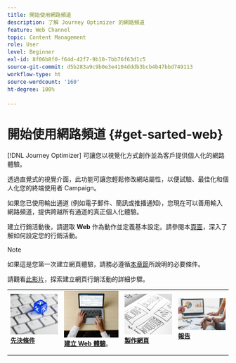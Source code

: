 ```yaml
---
title: 開始使用網路頻道
description: 了解 Journey Optimizer 的網路頻道
feature: Web Channel
topic: Content Management
role: User
level: Beginner
exl-id: 8f06b8f0-f64d-42f7-9b10-7bb76f63d1c5
source-git-commit: d5b283a9c9b0e3e4104dddb3bcb4b47bbd749113
workflow-type: ht
source-wordcount: '160'
ht-degree: 100%

---
```


# 開始使用網路頻道 {#get-sarted-web}

[!DNL Journey Optimizer] 可讓您以視覺化方式創作並為客戶提供個人化的網路體驗。

透過直覺式的視覺介面，此功能可讓您輕鬆修改網站屬性，以便試驗、最佳化和個人化您的終端使用者 Campaign。

如果您已使用輸出通道 (例如電子郵件、簡訊或推播通知)，您現在可以善用輸入網路頻道，提供跨越所有通道的真正個人化體驗。

建立行銷活動後，請選取 **Web** 作為動作並定義基本設定。請參閱本[頁面](../campaigns/create-campaign.md#configure)，深入了解如何設定您的行銷活動。

>[!NOTE]
>
>如果這是您第一次建立網頁體驗，請務必遵循[本章節](web-prerequisites.md)所說明的必要條件。

請觀看[此影片](create-web.md#video)，探索建立網頁行銷活動的詳細步驟。

<table style="table-layout:fixed"><tr style="border: 0;">
<td>
<a href="web-prerequisites.md">
<img alt="銷售機會" src="../assets/do-not-localize/web-prerequisites.jpg">
</a>
<div><a href="web-prerequisites.md"><strong>先決條件</strong>
</div>
<p>
</td>
<td>
<a href="create-web.md">
<img alt="不頻繁" src="../assets/do-not-localize/web-create.jpg">
</a>
<div>
<a href="create-web.md"><strong>建立 Web 體驗</strong></a>。
</div>
<p></td>
<td>
<a href="edit-web-content.md">
<img alt="驗證" src="../assets/do-not-localize/web-design.jpg">
</a>
<div>
<a href="edit-web-content.md"><strong>製作網頁</strong></a>
</div>
<p>
</td>
<td>
<a href="monitor-web-campaigns.md">
<img alt="驗證" src="../assets/do-not-localize/web-reporting.jpg">
</a>
<div>
<a href="monitor-web-campaigns.md"><strong>報告</strong></a>
</div>
<p>
</td>
</tr></table>


